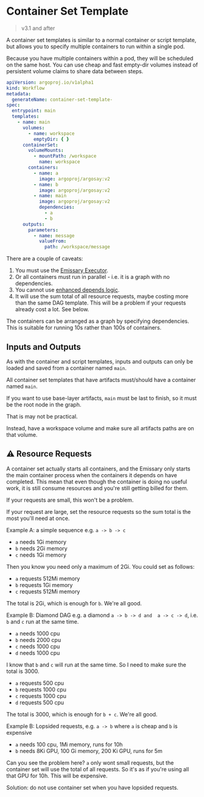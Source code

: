 # Container Set Template

> v3.1 and after

A container set templates is similar to a normal container or script template, but allows you to specify multiple
containers to run within a single pod.

Because you have multiple containers within a pod, they will be scheduled on the same host. You can use cheap and fast
empty-dir volumes instead of persistent volume claims to share data between steps.

```yaml
apiVersion: argoproj.io/v1alpha1
kind: Workflow
metadata:
  generateName: container-set-template-
spec:
  entrypoint: main
  templates:
    - name: main
      volumes:
        - name: workspace
          emptyDir: { }
      containerSet:
        volumeMounts:
          - mountPath: /workspace
            name: workspace
        containers:
          - name: a
            image: argoproj/argosay:v2
          - name: b
            image: argoproj/argosay:v2
          - name: main
            image: argoproj/argosay:v2
            dependencies:
              - a
              - b
      outputs:
        parameters:
          - name: message
            valueFrom:
              path: /workspace/message
```

There are a couple of caveats:

1. You must use the [Emissary Executor](workflow-executors.md#emissary-emissary).
2. Or all containers must run in parallel - i.e. it is a graph with no dependencies.
3. You cannot use [enhanced depends logic](enhanced-depends-logic.md).
4. It will use the sum total of all resource requests, maybe costing more than the same DAG template. This will be a problem if your requests already cost a lot. See below.

The containers can be arranged as a graph by specifying dependencies. This is suitable for running 10s rather than 100s
of containers.

## Inputs and Outputs

As with the container and script templates, inputs and outputs can only be loaded and saved from a container
named `main`.

All container set templates that have artifacts must/should have a container named `main`.

If you want to use base-layer artifacts, `main` must be last to finish, so it must be the root node in the graph.

That is may not be practical.

Instead, have a workspace volume and make sure all artifacts paths are on that volume.

## ⚠️ Resource Requests

A container set actually starts all containers, and the Emissary only starts the main container process when the containers it depends on have completed. This mean that even though the container is doing no useful work, it is still consume resources and you're still getting billed for them.

If your requests are small, this won't be a problem.

If your request are large, set the resource requests so the sum total is the most you'll need at once.

Example A: a simple sequence e.g. `a -> b -> c`

* `a` needs 1Gi memory
* `b` needs 2Gi memory
* `c` needs 1Gi memory

Then you know you need only a maximum of 2Gi. You could set as follows:

* `a` requests 512Mi memory
* `b` requests 1Gi memory
* `c` requests 512Mi memory

The total is 2Gi, which is enough for `b`. We're all good.

Example B: Diamond DAG e.g. a diamond `a -> b -> d and  a -> c -> d`, i.e. `b` and `c` run at the same time.

* `a` needs 1000 cpu
* `b` needs 2000 cpu
* `c` needs 1000 cpu
* `d` needs 1000 cpu

I know that `b` and `c` will run at the same time. So I need to make sure the total is 3000.

* `a` requests 500 cpu
* `b` requests 1000 cpu
* `c` requests 1000 cpu
* `d` requests 500 cpu

The total is 3000, which is enough for `b + c`. We're all good.

Example B: Lopsided requests, e.g. `a -> b` where `a` is cheap and `b` is expensive

* `a` needs 100 cpu, 1Mi memory, runs for 10h
* `b` needs 8Ki GPU, 100 Gi memory, 200 Ki GPU, runs for 5m

Can you see the problem here? `a` only wont small requests, but the container set will use the  total of all requests. So it's as if you're using all that GPU for 10h. This will be expensive.

Solution: do not use container set when you have lopsided requests.
